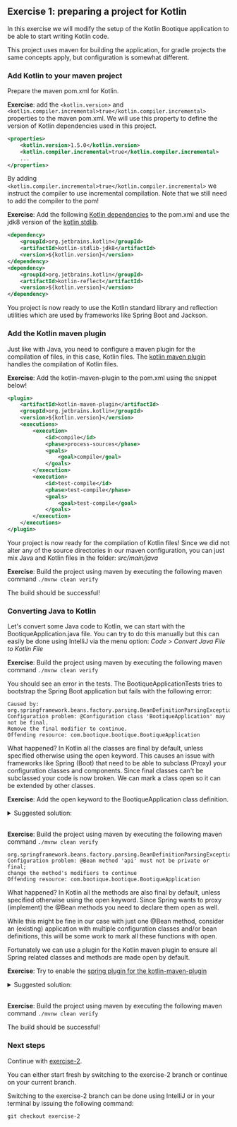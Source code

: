 ## Exercise 1: preparing a project for Kotlin

In this exercise we will modify the setup of the Kotlin Bootique application to be able to start writing Kotlin code. 

This project uses maven for building the application, for gradle projects the same concepts apply, but configuration is somewhat different.

### Add Kotlin to your maven project

Prepare the maven pom.xml for Kotlin. 
 
**Exercise**: add the `<kotlin.version>` and `<kotlin.compiler.incremental>true</kotlin.compiler.incremental>` properties to the maven pom.xml. We will use this property to define the version of Kotlin dependencies used in this project.

```xml
<properties>
    <kotlin.version>1.5.0</kotlin.version>
    <kotlin.compiler.incremental>true</kotlin.compiler.incremental>
    ...
</properties>
```
By adding `<kotlin.compiler.incremental>true</kotlin.compiler.incremental>` we instruct the compiler to use incremental compilation. Note that we still need to add the compiler to the pom!

**Exercise**: Add the following [Kotlin dependencies](https://kotlinlang.org/docs/reference/using-maven.html) to the pom.xml and use the jdk8 version of the [kotlin stdlib](https://kotlinlang.org/api/latest/jvm/stdlib/index.html). 

```xml
<dependency>
    <groupId>org.jetbrains.kotlin</groupId>
    <artifactId>kotlin-stdlib-jdk8</artifactId>
    <version>${kotlin.version}</version>
</dependency>
<dependency>
    <groupId>org.jetbrains.kotlin</groupId>
    <artifactId>kotlin-reflect</artifactId>
    <version>${kotlin.version}</version>
</dependency>
```

You project is now ready to use the Kotlin standard library and reflection utilities which are used by frameworks like Spring Boot and Jackson.

### Add the Kotlin maven plugin

Just like with Java, you need to configure a maven plugin for the compilation of files, in this case, Kotlin files. The [kotlin maven plugin](https://kotlinlang.org/docs/reference/using-maven.html) handles the compilation of Kotlin files. 

**Exercise**: Add the kotlin-maven-plugin to the pom.xml using the snippet below!

```xml
<plugin>
    <artifactId>kotlin-maven-plugin</artifactId>
    <groupId>org.jetbrains.kotlin</groupId>
    <version>${kotlin.version}</version>
    <executions>
        <execution>
            <id>compile</id>
            <phase>process-sources</phase>
            <goals>
                <goal>compile</goal>
            </goals>
        </execution>
        <execution>
            <id>test-compile</id>
            <phase>test-compile</phase>
            <goals>
                <goal>test-compile</goal>
            </goals>
        </execution>
    </executions>
</plugin>
```

Your project is now ready for the compilation of Kotlin files! Since we did not alter any of the source directories in our maven configuration, you can just mix Java and Kotlin files in the folder: _src/main/java_

**Exercise**: Build the project using maven by executing the following maven command `./mvnw clean verify`

The build should be successful!

### Converting Java to Kotlin

Let's convert some Java code to Kotlin, we can start with the BootiqueApplication.java file. You can try to do this manually but this can easily be done using IntelliJ via the menu option: _Code > Convert Java File to Kotlin File_

**Exercise**: Build the project using maven by executing the following maven command `./mvnw clean verify`

You should see an error in the tests. The BootiqueApplicationTests tries to bootstrap the Spring Boot application but fails with the following error:
```
Caused by: org.springframework.beans.factory.parsing.BeanDefinitionParsingException: 
Configuration problem: @Configuration class 'BootiqueApplication' may not be final. 
Remove the final modifier to continue.
Offending resource: com.bootique.bootique.BootiqueApplication
```

What happened? In Kotlin all the classes are final by default, unless specified otherwise using the open keyword. This causes an issue with frameworks like Spring (Boot) that need to be able to subclass (Proxy) your configuration classes and components. Since final classes can't be subclassed your code is now broken. We can mark a class open so it can be extended by other classes. 

**Exercise**: Add the open keyword to the BootiqueApplication class definition.

<details>
<summary>Suggested solution:</summary>

```kotlin
open class BootiqueApplication
```
</details>
<br>

**Exercise**: Build the project using maven by executing the following maven command `./mvnw clean verify`

```
org.springframework.beans.factory.parsing.BeanDefinitionParsingException: 
Configuration problem: @Bean method 'api' must not be private or final; 
change the method's modifiers to continue
Offending resource: com.bootique.bootique.BootiqueApplication
```

What happened? In Kotlin all the methods are also final by default, unless specified otherwise using the open keyword. Since Spring wants to proxy (implement) the @Bean methods you need to declare them open as well.

While this might be fine in our case with just one @Bean method, consider an (existing) application with multiple configuration classes and/or bean definitions, this will be some work to mark all these functions with open.
 
Fortunately we can use a plugin for the Kotlin maven plugin to ensure all Spring related classes and methods are made open by default.

**Exercise**: Try to enable the [spring plugin for the kotlin-maven-plugin](https://kotlinlang.org/docs/reference/compiler-plugins.html)

<details>
<summary>Suggested solution:</summary>

Add the following configuration to the kotlin-maven-plugin, just after: `<version>${kotlin.version}</version>`

```xml
...
<configuration>
    <compilerPlugins>
        <plugin>spring</plugin>
    </compilerPlugins>
    <jvmTarget>11</jvmTarget>
</configuration>
<dependencies>
    <dependency>
        <groupId>org.jetbrains.kotlin</groupId>
        <artifactId>kotlin-maven-allopen</artifactId>
        <version>${kotlin.version}</version>
    </dependency>
</dependencies>
...
```
</details>
<br>

**Exercise**: Build the project using maven by executing the following maven command `./mvnw clean verify`

The build should be successful!

### Next steps

Continue with [exercise-2](exercise-2.md). 

You can either start fresh by switching to the exercise-2 branch or continue on your current branch.

Switching to the exercise-2 branch can be done using IntelliJ or in your terminal by issuing the following command:

```
git checkout exercise-2
```
